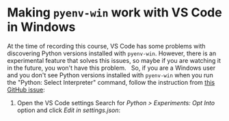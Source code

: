 # Making `pyenv-win` work with VS Code in Windows

At the time of recording this course, VS Code has some problems with discovering Python versions installed with `pyenv-win`. However, there is an experimental feature that solves this issues, so maybe if you are watching it in the future, you won't have this problem.
 
So, if you are a Windows user and you don't see Python versions installed with `pyenv-win` when you run the "Python: Select Interpreter" command, follow the instruction from [this GitHub issue](https://github.com/microsoft/vscode-python/issues/15304):

1. Open the VS Code settings
Search for *Python > Experiments: Opt Into* option and click *Edit in settings.json*:

![]()

